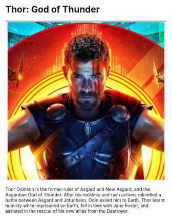 # Thor: God of Thunder

|![thor](assets/assets/image/thor.jpeg)|
|----------------------------------------------|

Thor Odinson is the former ruler of Asgard and New Asgard, and the Asgardian God of Thunder. After his reckless and rash actions rekindled a battle between Asgard and Jotunheim, Odin exiled him to Earth. Thor learnt humility while imprisoned on Earth, fell in love with Jane Foster, and assisted in the rescue of his new allies from the Destroyer.